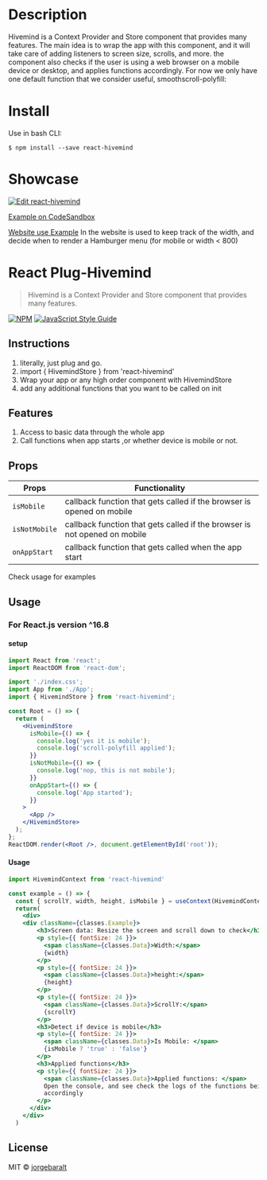 # Description

Hivemind is a Context Provider and Store component that provides many
features. The main idea is to wrap the app with this component, and it
will take care of adding listeners to screen size, scrolls, and more.
the component also checks if the user is using a web browser on a mobile
device or desktop, and applies functions accordingly. For now we only
have one default function that we consider useful,
smoothscroll-polyfill:

# Install

Use in bash CLI:

`$ npm install --save react-hivemind`

# Showcase

[![Edit react-hivemind](https://codesandbox.io/static/img/play-codesandbox.svg)](https://codesandbox.io/s/pk3zox43yj?fontsize=14)

[Example on CodeSandbox](https://pk3zox43yj.codesandbox.io/)

[Website use Example](jorgebaralt.com)
In the website is used to keep track of the width, and decide when to render a Hamburger menu (for mobile or width < 800)

# React Plug-Hivemind

> Hivemind is a Context Provider and Store component that provides many
> features.

[![NPM](https://img.shields.io/npm/v/react-png-flipcard.svg)](https://www.npmjs.com/package/react-hivemind) [![JavaScript Style Guide](https://img.shields.io/badge/code_style-standard-brightgreen.svg)](https://standardjs.com)

## Instructions

1. literally, just plug and go.
2. import { HivemindStore } from 'react-hivemind'
3. Wrap your app or any high order component with HivemindStore
4. add any additional functions that you want to be called on init

## Features

1. Access to basic data through the whole app
2. Call functions when app starts ,or whether device is mobile or not.

## Props

| Props         | Functionality                                                             |
| ------------- | ------------------------------------------------------------------------- |
| `isMobile`    | callback function that gets called if the browser is opened on mobile     |
| `isNotMobile` | callback function that gets called if the browser is not opened on mobile |
| `onAppStart`  | callback function that gets called when the app start                     |

Check usage for examples

## Usage

### For React.js version ^16.8

#### setup

```jsx
import React from 'react';
import ReactDOM from 'react-dom';

import './index.css';
import App from './App';
import { HivemindStore } from 'react-hivemind';

const Root = () => {
  return (
    <HivemindStore
      isMobile={() => {
        console.log('yes it is mobile');
        console.log('scroll-polyfill applied');
      }}
      isNotMobile={() => {
        console.log('nop, this is not mobile');
      }}
      onAppStart={() => {
        console.log('App started');
      }}
    >
      <App />
    </HivemindStore>
  );
};
ReactDOM.render(<Root />, document.getElementById('root'));
```

#### Usage

```jsx
import HivemindContext from 'react-hivemind'

const example = () => {
  const { scrollY, width, height, isMobile } = useContext(HivemindContext)
  return(
    <div>
    <div className={classes.Example}>
        <h3>Screen data: Resize the screen and scroll down to check</h3>
        <p style={{ fontSize: 24 }}>
          <span className={classes.Data}>Width:</span>
          {width}
        </p>
        <p style={{ fontSize: 24 }}>
          <span className={classes.Data}>height:</span>
          {height}
        </p>
        <p style={{ fontSize: 24 }}>
          <span className={classes.Data}>ScrollY:</span>
          {scrollY}
        </p>
        <h3>Detect if device is mobile</h3>
        <p style={{ fontSize: 24 }}>
          <span className={classes.Data}>Is Mobile: </span>
          {isMobile ? 'true' : 'false'}
        </p>
        <h3>Applied functions</h3>
        <p style={{ fontSize: 24 }}>
          <span className={classes.Data}>Applied functions: </span>
          Open the console, and see check the logs of the functions being called
          accordingly
        </p>
      </div>
    </div>
  )
```

## License

MIT © [jorgebaralt](https://github.com/jorgebaralt)

